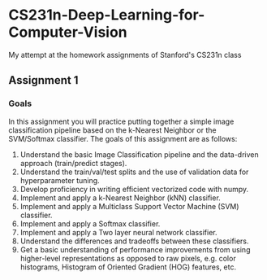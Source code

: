 # CS231n-Deep-Learning-for-Computer-Vision
My attempt at the homework assignments of Stanford's CS231n class

## Assignment 1
### Goals

In this assignment you will practice putting together a simple image classification pipeline based on the k-Nearest Neighbor or the SVM/Softmax classifier. The goals of this assignment are as follows:

1. Understand the basic Image Classification pipeline and the data-driven approach (train/predict stages).
2. Understand the train/val/test splits and the use of validation data for hyperparameter tuning.
3. Develop proficiency in writing efficient vectorized code with numpy.
4. Implement and apply a k-Nearest Neighbor (kNN) classifier.
5. Implement and apply a Multiclass Support Vector Machine (SVM) classifier.
6. Implement and apply a Softmax classifier.
7. Implement and apply a Two layer neural network classifier.
8. Understand the differences and tradeoffs between these classifiers.
9. Get a basic understanding of performance improvements from using higher-level representations as opposed to raw pixels, e.g. color histograms, Histogram of Oriented Gradient (HOG) features, etc.